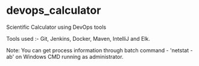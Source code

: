 # devops_calculator
Scientific Calculator using DevOps tools

Tools used :- Git, Jenkins, Docker, Maven, IntelliJ and Elk.

Note: You can get process information through batch command - 'netstat -ab' on Windows CMD running as administrator.
